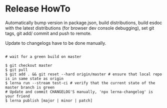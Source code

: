 Release HowTo
==============

Automatically bump version in package.json, build distributions,
build esdoc with the latest distributions (for browser dev console debugging),
set git tags, git add/ commit and push to remote.

Update to changelogs have to be done manually.

```shell

# wait for a green build on master

$ git checkout master
$ git pull
$ git add . && git reset --hard origin/master # ensure that local repo is in same state as origin
$ lerna run --stream test-ci # verify that the current state of the master branch is green
# Update and commit CHANGELOG'S manually, 'npx lerna-changelog' is your friend
$ lerna publish [major | minor | patch] 
```
